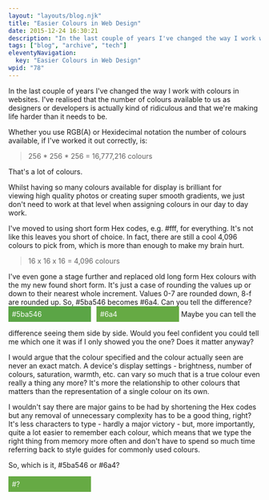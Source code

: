 ```yaml
---
layout: "layouts/blog.njk"
title: "Easier Colours in Web Design"
date: 2015-12-24 16:30:21
description: "In the last couple of years I've changed the way I work with colours in websites"
tags: ["blog", "archive", "tech"]
eleventyNavigation:
  key: "Easier Colours in Web Design"
wpid: "78"
---
```


In the last couple of years I've changed the way I work with colours in websites. I've realised that the number of colours available to us as designers or developers is actually kind of ridiculous and that we're making life harder than it needs to be.

Whether you use RGB(A) or Hexidecimal notation the number of colours available, if I've worked it out correctly, is:

<blockquote>256 * 256 * 256 = 16,777,216 colours</blockquote>
That's a lot of colours.

Whilst having so many colours available for display is brilliant for viewing high quality photos or creating super smooth gradients, we just don't need to work at that level when assigning colours in our day to day work.

I've moved to using short form Hex codes, e.g. #fff, for everything. It's not like this leaves you short of choice. In fact, there are still a cool 4,096 colours to pick from, which is more than enough to make my brain hurt.

<blockquote>16 x 16 x 16 = 4,096 colours</blockquote>
I've even gone a stage further and replaced old long form Hex colours with the my new found short form. It's just a case of rounding the values up or down to their nearest whole increment. Values 0-7 are rounded down, 8-f are rounded up. So, #5ba546 becomes #6a4. Can you tell the difference?
<div style="display: inline-block; inline-size: 30%; background-color: #5ba546; color: #fff; margin-inline-end: .5em; padding: .5em;">#5ba546</div>
<div style="display: inline-block; inline-size: 30%; background-color: #6a4; color: #fff; padding: .5em; margin-block-end: 1em;">#6a4</div>
Maybe you can tell the difference seeing them side by side. Would you feel confident you could tell me which one it was if I only showed you the one? Does it matter anyway?

I would argue that the colour specified and the colour actually seen are never an exact match. A device's display settings - brightness, number of colours, saturation, warmth, etc. can vary so much that is a true colour even really a thing any more? It's more the relationship to other colours that matters than the representation of a single colour on its own.

I wouldn't say there are major gains to be had by shortening the Hex codes but any removal of unnecessary complexity has to be a good thing, right? It's less characters to type - hardly a major victory - but, more importantly, quite a lot easier to remember each colour, which means that we type the right thing from memory more often and don't have to spend so much time referring back to style guides for commonly used colours.

So, which is it, #5ba546 or #6a4?

<div style="display: inline-block; inline-size: 30%; background-color: #6a4; color: #fff; padding: .5em; margin-block-end: 1em;">#?</div>
